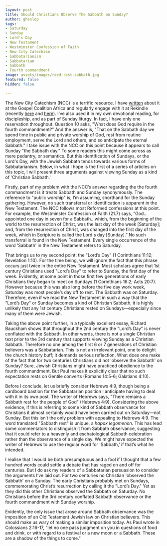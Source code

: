 ```yaml
---
layout: post
title: Should Christians Observe The Sabbath on Sunday?
author: gheslop
tags:
- Saturday
- Sunday
- Lord's Day
- New Testament
- Westminster Confession of Faith
- New City Catechism
- Sabbatarianism
- Sabbatarian
- Sabbath
- Fourth commandment
image: assets/images/reed-rest-sabbath.jpg
featured: false
hidden: false

---
```

The New City Catechism (NCC) is a terrific resource. I have [written](https://africa.thegospelcoalition.org/article/the-new-city-catechism-in-africa/ "NCC in Africa") about it at the Gospel Coalition Africa and regularly engage with it at Rekindle (recently [here](https://rekindle.co.za/content/2020-05-05-doodle-where-is-the-love "Where is the Love?") and [here](https://rekindle.co.za/content/2020-11-05-personality-test "Personality Tests and Types")). I’ve also used it in my own devotional reading, for discipleship, and as part of Sunday liturgy. In fact, I have only one reservation throughout. Question 10 asks, "What does God require in the fourth commandment?" And the answer is, "That on the Sabbath day we spend time in public and private worship of God, rest from routine employment, serve the Lord and others, and so anticipate the eternal Sabbath." I take issue with the NCC on this point because it appears to call Sunday "the Sabbath day." To some readers this might come across as mere pedantry, or semantics. But this identification of Sundays, or the Lord's Day, with the Jewish Sabbath tends towards various forms of Sabbatarianism. Below, in what I hope is the first of a series of articles on this topic, I will present three arguments against viewing Sunday as a kind of 'Christian Sabbath.'

Firstly, part of my problem with the NCC’s answer regarding the the fourth commandment is it treats Sabbath and Sunday synonymously. The reference to "public worship" is, I’m assuming, shorthand for the Sunday gathering. However, no such transferral or identification is apparent in the New Testament. The NCC follows most Reformed confessions at this point. For example, the Westminster Confession of Faith (21.7) says, “God…appointed one day in seven for a Sabbath…which, from the beginning of the world to the resurrection of Christ, was the last day of the week \[Saturday\]; and, from the resurrection of Christ, was changed into the first day of the week, which in Scripture is called the Lord's day \[Sunday\].” No such transferral is found in the New Testament. Every single occurrence of the word 'Sabbath' in the New Testament refers to Saturday.

That brings us to my second point: the "Lord’s Day" (1 Corinthians 11:12; Revelation 1:10). For the time being, we will ignore the fact that this phrase occurs just twice in the entire New Testament. Most scholars agree that 1st century Christians used "Lord’s Day" to refer to Sunday, the first day of the week. Evidently, at some point in those first few generations of early Christians they began to meet on Sundays (1 Corinthians 16:2; Acts 20:7). However because this was also long before the five day work week, Saturday was most people’s day off to rest. The Sabbath was on Saturday. Therefore, even if we read the New Testament in such a way that the "Lord’s Day" or Sunday becomes a kind of Christian Sabbath, it is highly unlikely that any 1st century Christians rested on Sundays—especially since many of them were Jewish.

Taking the above point further, in a typically excellent essay, Richard Bauckham shows that throughout the 2nd century the "Lord’s Day" is never conflated with the Sabbath. In other words, there is not a single Christian text prior to the 3rd century that supports viewing Sunday as a Christian Sabbath. Therefore no one among the first 6 or 7 generations of Christian believers was a Sabbatarian. This is not an irrelevant point, one to delight the church history buff; it demands serious reflection. What does one make of the fact that for two centuries Christians did not 'observe the Sabbath' on Sunday? Sure, Jewish Christians might have practiced obedience to the fourth commandment. But Paul makes it explicitly clear that no such expectation rests on Gentile converts (Romans 14:5-6; Galatians 4:10).

Before I conclude, let us briefly consider Hebrews 4:9, though being a cardboard bastion for the Sabbatarian position I anticipate having to deal with it in its own post. The writer of Hebrews says, "There remains a Sabbath rest for the people of God" (Hebrews 4:9). Considering the above evidence, if this is referring to some kind of Sabbath observance for Christians it almost certainly would have been carried out on Saturday—not Sunday. But this isn’t the only problem with appealing to Hebrews 4:9. The word translated "Sabbath rest" is unique, a _hapax legomenon_. This has lead some commentators to distinguish it from Sabbath observance, suggesting that it could refer to a heavenly and eschatological Sabbath celebration rather than the observance of a single day. We might have expected the writer of Hebrews to use the regular word for 'Sabbath,' if that’s what he intended.

I realise that I would be both presumptuous and a fool if I thought that a few hundred words could settle a debate that has raged on and off for centuries. But I do ask my readers of a Sabbatarian persuasion to consider the arguments I’ve laid out. For two centuries no Christian 'observed the Sabbath' on a Sunday. The early Christians probably met on Sundays, commemorating Christ’s resurrection by calling it the "Lord’s Day." Yet as they did this other Christians observed the Sabbath on Saturday. No Christians before the 3rd century conflated Sabbath observance or the fourth commandment with Sunday worship.

Evidently, the only issue that arose around Sabbath observance was the imposition of an Old Testament Jewish law on Christian believers. This should make us wary of making a similar imposition today. As Paul wrote in Colossians 2:16-17, "let no one pass judgment on you in questions of food and drink, or with regard to a festival or a new moon or a Sabbath. These are a shadow of the things to come."